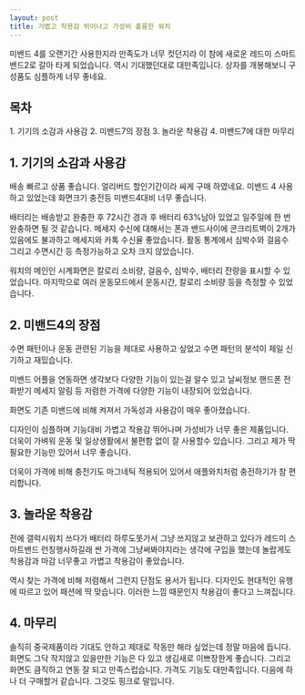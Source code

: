 ```yaml
---
layout: post
title: 가볍고 착용감 뛰어나고 가성비 훌륭한 워치
---
```


미밴드 4를 오랜기간 사용한지라 만족도가 너무 컷던지라 이 참에 새로운 레드미 스마트 밴드2로 갈아 타게 되었습니다.
역시 기대했던대로 대만족입니다. 상자를 개봉해보니 구성품도 심플하게 너무 좋네요.

<h2>목차</h2>
1. 기기의 소감과 사용감
2. 미밴드7의 장점
3. 놀라운 착용감
4. 미밴드7에 대한 마무리


<h2>1. 기기의 소감과 사용감</h2>
배송 빠르고 상품 좋습니다. 얼리버드 할인기간이라 싸게 구매 하였네요. 미밴드 4 사용하고 있었는데 화면크기 충전등 미밴드4대비 너무 좋습니다.

배터리는 배송받고 완충한 후 72시간 경과 후 배터리 63%남아 있었고 일주일에 한 번 완충하면 될 것 같습니다.
메세지 수신에 대해서는 폰과 밴드사이에 콘크리트벽이 2개가 있음에도 불과하고 메세지와 카톡 수신율 좋았습니다.
활동 통계에서 심박수와 걸음수 그리고 수면시간 등 측정가능하고 오차 크지 않았습니다.

워치의 메인인 시계화면은 칼로리 소비량, 걸음수, 심박수, 배터리 잔량을 표시할 수 있었습니다.
마지막으로 여러 운동모드에서 운동시간, 칼로리 소비량 등을 측정할 수 있었습니다.



<h2>2. 미밴드4의 장점</h2>
수면 패턴이나 운동 관련된 기능을 제대로 사용하고 싶었고 수면 패턴의 분석이 제일 신기하고 재밌습니다.

미밴드 어플을 연동하면 생각보다 다양한 기능이 있는걸 알수 있고 날씨정보 핸드폰 전화받기 메세지 알림 등 저렴한 가격에 다양한 기능이 내장되어 있었습니다.

화면도 기존 미밴드에 비해 켜져서 가독성과 사용감이 매우 좋아졌습니다.

디자인이 심플하며 기능대비 가볍고 착용감 뛰어나며 가성비가 너무 좋은 제품입니다.
더욱이 가벼워 운동 및 일상생활에서 불편함 없이 잘 사용할수 있습니다.
그리고 제가 딱 필요한 기능만 있어서 너무 좋습니다.

더욱이 가격에 비해 충전기도 마그네틱 적용되어 있어서 애플와치처럼 충전하기가 참 편리합니다.



<h2>3. 놀라운 착용감</h2>
전에 갤럭시워치 쓰다가 배터리 하루도못가서 그냥 쓰지않고 보관하고 있다가 레드미 스마트밴드 런칭행사하길래 싼 가격에 그냥써봐야지라는 생각에 구입을 했는데 놀랍게도 착용감과 마감 너무좋고 가볍고 착용감이 좋았습니다.

역시 찾는 가격에 비해 저렴해서 그런지 단점도 용서가 됩니다. 디자인도 현대적인 유행에 따르고 있어 패션에 딱 맞습니다.
이러한 느낌 때문인지 착용감이 좋다고 느껴집니다.



<h2>4. 마무리</h2>
솔직히 중국제품이라 기대도 안하고 제대로 작동만 해라 싶었는데 정말 마음에 듭니다. 화면도 그닥 작지않고 있을만한 기능은 다 있고 생김새로 이쁘장한게 좋습니다.
그리고 화면도 큼직하고 연동 잘 되고 만족스럽습니다. 가격도 기능도 대만족입니다.
다음에 하나 더 구매할거 같습니다. 그것도 핑크로 말입니다.